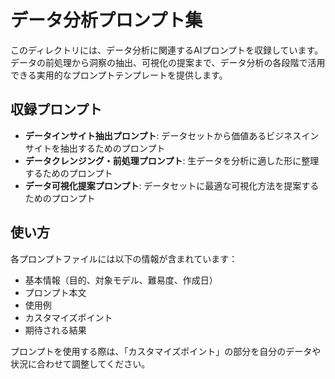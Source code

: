 # データ分析プロンプト集

このディレクトリには、データ分析に関連するAIプロンプトを収録しています。データの前処理から洞察の抽出、可視化の提案まで、データ分析の各段階で活用できる実用的なプロンプトテンプレートを提供します。

## 収録プロンプト

- **データインサイト抽出プロンプト**: データセットから価値あるビジネスインサイトを抽出するためのプロンプト
- **データクレンジング・前処理プロンプト**: 生データを分析に適した形に整理するためのプロンプト
- **データ可視化提案プロンプト**: データセットに最適な可視化方法を提案するためのプロンプト

## 使い方

各プロンプトファイルには以下の情報が含まれています：
- 基本情報（目的、対象モデル、難易度、作成日）
- プロンプト本文
- 使用例
- カスタマイズポイント
- 期待される結果

プロンプトを使用する際は、「カスタマイズポイント」の部分を自分のデータや状況に合わせて調整してください。
